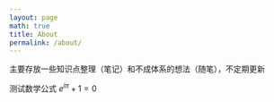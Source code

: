 ```yaml
---
layout: page
math: true
title: About
permalink: /about/
---
```


主要存放一些知识点整理（笔记）和不成体系的想法（随笔），不定期更新

测试数学公式 $e^{i\pi}+1=0$
